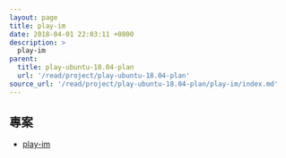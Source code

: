```yaml
---
layout: page
title: play-im
date: 2018-04-01 22:03:11 +0800
description: >
  play-im
parent:
  title: play-ubuntu-18.04-plan
  url: '/read/project/play-ubuntu-18.04-plan'
source_url: '/read/project/play-ubuntu-18.04-plan/play-im/index.md'
---
```



## 專案

* [play-im](https://github.com/samwhelp/play-ubuntu-18.04-plan/tree/master/plan/im-full/play-im)
